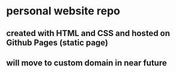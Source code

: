 # personal website repo

## created with HTML and CSS and hosted on Github Pages (static page)
## will move to custom domain in near future

